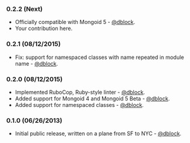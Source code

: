 ### 0.2.2 (Next)

* Officially compatible with Mongoid 5 - [@dblock](https://github.com/dblock).
* Your contribution here.

### 0.2.1 (08/12/2015)

* Fix: support for namespaced classes with name repeated in module name - [@dblock](https://github.com/dblock).

### 0.2.0 (08/12/2015)

* Implemented RuboCop, Ruby-style linter - [@dblock](https://github.com/dblock).
* Added support for Mongoid 4 and Mongoid 5 Beta - [@dblock](https://github.com/dblock).
* Added support for namespaced classes - [@dblock](https://github.com/dblock).

### 0.1.0 (06/26/2013)

* Initial public release, written on a plane from SF to NYC - [@dblock](https://github.com/dblock).
